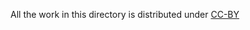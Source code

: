 All the work in this directory is distributed under
[CC-BY](https://creativecommons.org/licenses/by/4.0/)
